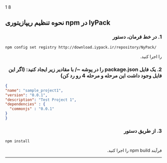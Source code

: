1
8
## نحوه تنظیم ریپازیتوری npm در IyPack


</div>

<div dir="rtl">
   
### 1. در خط فرمان، دستور
</div>

```shell
npm config set registry http://download.iypack.ir/repository/NyPack/
```

<div dir="rtl">

 را اجرا کنید.
 
### 2. یک فایل package.json را در پوشه ~/ با مقادیر زیر ایجاد کنید: (اگر این فایل وجود داشت این مرحله و مرحله 4 رو رد کن)
</div>


```json
{
"name": "sample_project1",
"version": "0.0.1",
"description": "Test Project 1",
"dependencies" : {
  "commonjs" : "0.0.1"
}
}
```

<div dir="rtl">


### 3. از طریق دستور 
</div>


```shell
npm install
```

<div dir="rtl">

  فرآیند npm build را اجرا کنید.
</div>

---
